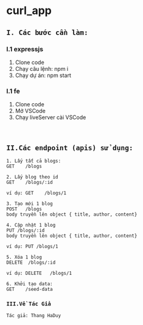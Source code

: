 # curl_app
## `I. Các bước cần làm:`
### I.1 expressjs
1. Clone code
2. Chạy câu lệnh: npm i
3. Chạy dự án: npm start
### I.1 fe
1. Clone code
2. Mở VSCode
3. Chạy liveServer cài VSCode


&nbsp;

 ## `II.Các endpoint (apis) sử dụng:`
 ```
1. Lấy tất cả blogs:
GET    /blogs

2. Lấy blog theo id
GET    /blogs/:id

ví dụ: GET    /blogs/1

3. Tạo mới 1 blog
POST   /blogs
body truyền lên object { title, author, content}

4. Cập nhật 1 blog
PUT /blogs/:id
body truyền lên object { title, author, content}

ví dụ: PUT /blogs/1

5. Xóa 1 blog
DELETE  /blogs/:id

ví dụ: DELETE   /blogs/1

6. Khởi tạo data:
GET    /seed-data
```

### `III.Về Tác Giả`
`Tác giả: Thang HaDuy`
